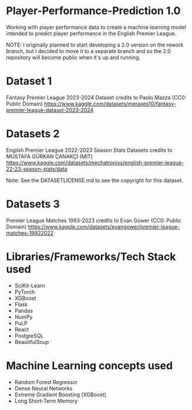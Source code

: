 # Player-Performance-Prediction 1.0
Working with player performance data to create a machine learning model intended to predict player performance in the English Premier League.

NOTE: I originally planned to start developing a 2.0 version on the rework branch, but I decided to move it to a separate branch and so the 2.0 repository will become public when it's up and running.

# Dataset 1
Fantasy Premier League 2023-2024 Dataset credits to Paolo Mazza (CC0: Public Domain)
https://www.kaggle.com/datasets/meraxes10/fantasy-premier-league-dataset-2023-2024
# Datasets 2
English Premier League 2022-2023 Season Stats Datasets credits to MUSTAFA GÜRKAN ÇANAKÇI (MIT)
https://www.kaggle.com/datasets/mechatronixs/english-premier-league-22-23-season-stats/data

Note: See the DATASETLICENSE.md to see the copyright for this dataset.
# Datasets 3
Premier League Matches 1993-2023 credits to Evan Gower (CC0: Public Domain) 
https://www.kaggle.com/datasets/evangower/premier-league-matches-19922022
# Libraries/Frameworks/Tech Stack used
- SciKit-Learn
- PyTorch
- XGBoost
- Flask
- Pandas
- NumPy
- PuLP
- React
- PostgreSQL
- BeautifulSoup
# Machine Learning concepts used
- Random Forest Regressor
- Dense Neural Networks
- Extreme Gradient Boosting (XGBoost)
- Long Short-Term Memory

